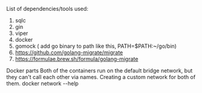 List of dependencies/tools used:

1) sqlc
2) gin
3) viper
4) docker
5) gomock ( add go binary to path like this, PATH=$PATH:~/go/bin)
6) https://github.com/golang-migrate/migrate
7) https://formulae.brew.sh/formula/golang-migrate


Docker parts
Both of the containers run on the default bridge network, but they can't call each other via names.
Creating a custom network for both of them. docker network --help